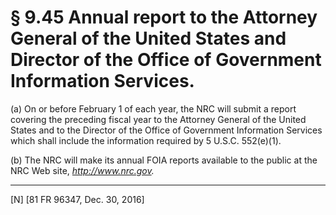 # § 9.45   Annual report to the Attorney General of the United States and Director of the Office of Government Information Services.

(a) On or before February 1 of each year, the NRC will submit a report covering the preceding fiscal year to the Attorney General of the United States and to the Director of the Office of Government Information Services which shall include the information required by 5 U.S.C. 552(e)(1).


(b) The NRC will make its annual FOIA reports available to the public at the NRC Web site, *http://www.nrc.gov.*


---

[N] [81 FR 96347, Dec. 30, 2016]




